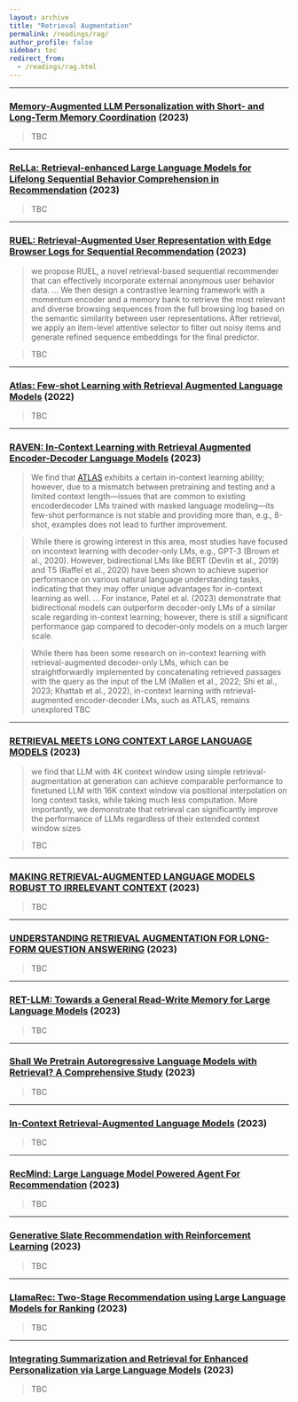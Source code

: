```yaml
---
layout: archive
title: "Retrieval Augmentation"
permalink: /readings/rag/
author_profile: false
sidebar: toc
redirect_from:
  - /readings/rag.html
---
```


---
### [Memory-Augmented LLM Personalization with Short- and Long-Term Memory Coordination](https://arxiv.org/pdf/2309.11696.pdf) (2023)

> TBC

---
### [ReLLa: Retrieval-enhanced Large Language Models for Lifelong Sequential Behavior Comprehension in Recommendation](https://arxiv.org/pdf/2308.11131.pdf) (2023)

> TBC

---
### [RUEL: Retrieval-Augmented User Representation with Edge Browser Logs for Sequential Recommendation](https://paperswithcode.com/paper/ruel-retrieval-augmented-user-representation) (2023)

> we propose RUEL, a novel retrieval-based sequential recommender that can effectively incorporate external anonymous user behavior data.
...
We then design a contrastive learning framework with a momentum encoder and a memory bank to retrieve the most relevant and diverse browsing sequences from the full browsing log based on the semantic similarity between user representations. After retrieval, we apply an item-level attentive selector to filter out noisy items and generate refined sequence embeddings for the final predictor. 

> TBC

---
### [Atlas: Few-shot Learning with Retrieval Augmented Language Models](https://arxiv.org/pdf/2208.03299.pdf) (2022)

> TBC


---
### [RAVEN: In-Context Learning with Retrieval Augmented Encoder-Decoder Language Models](https://arxiv.org/pdf/2308.07922.pdf) (2023)

> We
find that [ATLAS](#atlas-few-shot-learning-with-retrieval-augmented-language-models-2022) exhibits a certain in-context learning ability; however, due to a mismatch between
pretraining and testing and a limited context length—issues that are common to existing encoderdecoder LMs trained with masked language modeling—its few-shot performance is not stable and
providing more than, e.g., 8-shot, examples does not lead to further improvement.

> While there is growing interest in this area, most studies have focused on incontext learning with decoder-only LMs, e.g., GPT-3 (Brown et al., 2020). However, bidirectional
LMs like BERT (Devlin et al., 2019) and T5 (Raffel et al., 2020) have been shown to achieve
superior performance on various natural language understanding tasks, indicating that they may
offer unique advantages for in-context learning as well.
...
 For instance, Patel
et al. (2023) demonstrate that bidirectional models can outperform decoder-only LMs of a similar
scale regarding in-context learning; however, there is still a significant performance gap compared to
decoder-only models on a much larger scale.

> While there
has been some research on in-context learning with retrieval-augmented decoder-only LMs, which
can be straightforwardly implemented by concatenating retrieved passages with the query as the
input of the LM (Mallen et al., 2022; Shi et al., 2023; Khattab et al., 2022), in-context learning with
retrieval-augmented encoder-decoder LMs, such as ATLAS, remains unexplored
> TBC

---
### [RETRIEVAL MEETS LONG CONTEXT LARGE LANGUAGE MODELS](https://arxiv.org/pdf/2310.03025.pdf) (2023)

> we find that LLM
with 4K context window using simple retrieval-augmentation at generation can
achieve comparable performance to finetuned LLM with 16K context window via
positional interpolation on long context tasks, while taking much less computation.
More importantly, we demonstrate that retrieval can significantly improve the
performance of LLMs regardless of their extended context window sizes

> TBC


---
### [MAKING RETRIEVAL-AUGMENTED LANGUAGE MODELS ROBUST TO IRRELEVANT CONTEXT](https://arxiv.org/pdf/2310.01558v1.pdf) (2023)

> TBC

---
### [UNDERSTANDING RETRIEVAL AUGMENTATION FOR LONG-FORM QUESTION ANSWERING](https://arxiv.org/pdf/2310.12150.pdf) (2023)

> TBC


---
### [RET-LLM: Towards a General Read-Write Memory for Large Language Models](https://arxiv.org/pdf/2305.14322.pdf) (2023)

> TBC


---
### [Shall We Pretrain Autoregressive Language Models with Retrieval? A Comprehensive Study](https://arxiv.org/pdf/2304.06762.pdf) (2023)

> TBC


---
### [In-Context Retrieval-Augmented Language Models](https://uploads-ssl.webflow.com/60fd4503684b466578c0d307/63c6c20dec4479564db21819_NEW_In_Context_Retrieval_Augmented_Language_Models.pdf) (2023)

> TBC


---
### [RecMind: Large Language Model Powered Agent For Recommendation](https://arxiv.org/pdf/2308.14296.pdf) (2023)

> TBC


---
### [Generative Slate Recommendation with Reinforcement Learning](https://arxiv.org/pdf/2301.08632.pdf) (2023)

> TBC



---
### [LlamaRec: Two-Stage Recommendation using Large Language Models for Ranking](https://arxiv.org/pdf/2311.02089.pdf) (2023)

> TBC


---
### [Integrating Summarization and Retrieval for Enhanced Personalization via Large Language Models](https://arxiv.org/pdf/2310.20081v1.pdf) (2023)

> TBC


<!-- ---
### []() ()

> TBC-->

<!-- ---
### []() ()

> TBC-->

<!-- ---
### []() ()

> TBC-->

